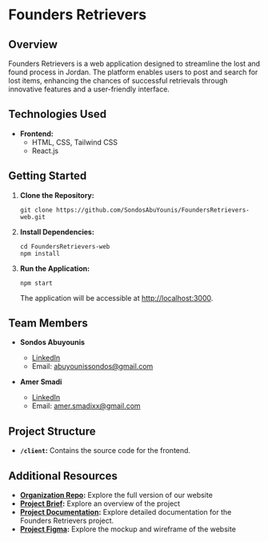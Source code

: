 # Founders Retrievers

## Overview

Founders Retrievers is a web application designed to streamline the lost and found process in Jordan. The platform enables users to post and search for lost items, enhancing the chances of successful retrievals through innovative features and a user-friendly interface.

## Technologies Used

- **Frontend:**
  - HTML, CSS, Tailwind CSS
  - React.js

## Getting Started

1. **Clone the Repository:**
   ```
   git clone https://github.com/SondosAbuYounis/FoundersRetrievers-web.git
   ```

2. **Install Dependencies:**
   ```
   cd FoundersRetrievers-web
   npm install
   ```

3. **Run the Application:**
   ```
   npm start
   ```

   The application will be accessible at [http://localhost:3000](http://localhost:3000).

## Team Members

- **Sondos Abuyounis**
  - [LinkedIn](http://linkedin.com/in/sundosabuyounes)
  - Email: [abuyounissondos@gmail.com](mailto:sondos@foundersretrievers.com)

- **Amer Smadi**
  - [LinkedIn](https://www.linkedin.com/in/amer-smadi/)
  - Email: [amer.smadixx@gmail.com](mailto:amer@foundersretrievers.com)

## Project Structure

- **`/client`:** Contains the source code for the frontend.


## Additional Resources

- **[Organization Repo](https://github.com/FoundersRetrievers/Founders_Retrievers.git):** Explore the full version of our website
- **[Project Brief](https://docs.google.com/document/d/1t24om4bHZDi1XQWPe0UmDAZqClagMfYwTcAaNRYW3Lw/edit):** Explore an overview of the project
- **[Project Documentation](https://docs.google.com/document/d/1I99wycKGacMofl1z2NxPQ1Zp2kvQOg3E_s_TDO-Gfno/edit#heading=h.enjvcofoqo5k):** Explore detailed documentation for the Founders Retrievers project.
- **[Project Figma](https://www.figma.com/file/dmEdccUWNsdUszUY0XAdZd/Lost-and-Found?type=design&node-id=0-1&mode=design&t=xN1S5J80Iv3R9Fbo-0):** Explore the mockup and wireframe of the website
